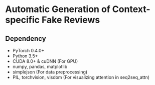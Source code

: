 # Automatic Generation of Context-specific Fake Reviews

## Dependency
* PyTorch 0.4.0+
* Python 3.5+
* CUDA 8.0+ & cuDNN (For GPU)
* numpy, pandas, matplotlib
* simplejson (For data preprocessing)
* PIL, torchvision, visdom (For visualizing attention in seq2seq_attn)
